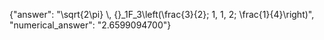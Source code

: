 {"answer": "\\sqrt{2\\pi} \\, {}_1F_3\\left(\\frac{3}{2}; 1, 1, 2; \\frac{1}{4}\\right)", "numerical_answer": "2.6599094700"}